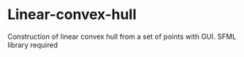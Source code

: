 # Linear-convex-hull
Construction of linear convex hull from a set of points with GUI.
SFML library required
